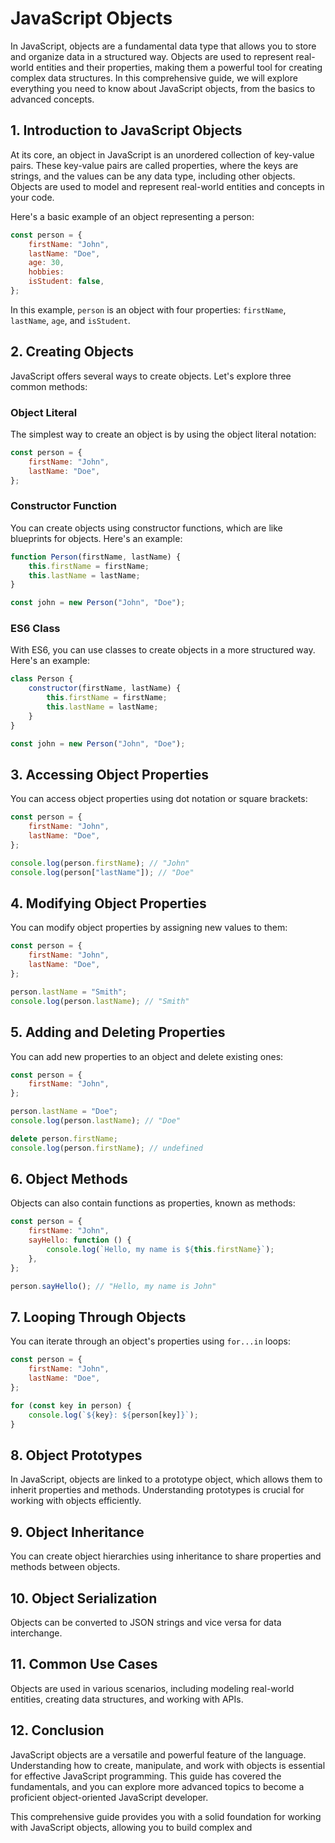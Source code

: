 # JavaScript Objects

In JavaScript, objects are a fundamental data type that allows you to store and organize data in a structured way. 
Objects are used to represent real-world entities and their properties, making them a powerful tool for creating complex data structures.
In this comprehensive guide, we will explore everything you need to know about JavaScript objects, from the basics to advanced concepts.

## 1. Introduction to JavaScript Objects

At its core, an object in JavaScript is an unordered collection of key-value pairs.
These key-value pairs are called properties, where the keys are strings, and the values can be any data type, including other objects. 
Objects are used to model and represent real-world entities and concepts in your code.

Here's a basic example of an object representing a person:

```javascript
const person = {
    firstName: "John",
    lastName: "Doe",
    age: 30,
    hobbies: 
    isStudent: false,
};
```

In this example, `person` is an object with four properties: `firstName`, `lastName`, `age`, and `isStudent`.

## 2. Creating Objects

JavaScript offers several ways to create objects. Let's explore three common methods:

### Object Literal

The simplest way to create an object is by using the object literal notation:

```javascript
const person = {
    firstName: "John",
    lastName: "Doe",
};
```

### Constructor Function

You can create objects using constructor functions, which are like blueprints for objects. Here's an example:

```javascript
function Person(firstName, lastName) {
    this.firstName = firstName;
    this.lastName = lastName;
}

const john = new Person("John", "Doe");
```

### ES6 Class

With ES6, you can use classes to create objects in a more structured way. Here's an example:

```javascript
class Person {
    constructor(firstName, lastName) {
        this.firstName = firstName;
        this.lastName = lastName;
    }
}

const john = new Person("John", "Doe");
```

## 3. Accessing Object Properties

You can access object properties using dot notation or square brackets:

```javascript
const person = {
    firstName: "John",
    lastName: "Doe",
};

console.log(person.firstName); // "John"
console.log(person["lastName"]); // "Doe"
```

## 4. Modifying Object Properties

You can modify object properties by assigning new values to them:

```javascript
const person = {
    firstName: "John",
    lastName: "Doe",
};

person.lastName = "Smith";
console.log(person.lastName); // "Smith"
```

## 5. Adding and Deleting Properties

You can add new properties to an object and delete existing ones:

```javascript
const person = {
    firstName: "John",
};

person.lastName = "Doe";
console.log(person.lastName); // "Doe"

delete person.firstName;
console.log(person.firstName); // undefined
```

## 6. Object Methods

Objects can also contain functions as properties, known as methods:

```javascript
const person = {
    firstName: "John",
    sayHello: function () {
        console.log(`Hello, my name is ${this.firstName}`);
    },
};

person.sayHello(); // "Hello, my name is John"
```

## 7. Looping Through Objects

You can iterate through an object's properties using `for...in` loops:

```javascript
const person = {
    firstName: "John",
    lastName: "Doe",
};

for (const key in person) {
    console.log(`${key}: ${person[key]}`);
}
```

## 8. Object Prototypes

In JavaScript, objects are linked to a prototype object, which allows them to inherit properties and methods. Understanding prototypes is crucial for working with objects efficiently.

## 9. Object Inheritance

You can create object hierarchies using inheritance to share properties and methods between objects.

## 10. Object Serialization

Objects can be converted to JSON strings and vice versa for data interchange.

## 11. Common Use Cases

Objects are used in various scenarios, including modeling real-world entities, creating data structures, and working with APIs.

## 12. Conclusion

JavaScript objects are a versatile and powerful feature of the language. Understanding how to create, manipulate, and work with objects is essential for effective JavaScript programming. This guide has covered the fundamentals, and you can explore more advanced topics to become a proficient object-oriented JavaScript developer.

This comprehensive guide provides you with a solid foundation for working with JavaScript objects, allowing you to build complex and
